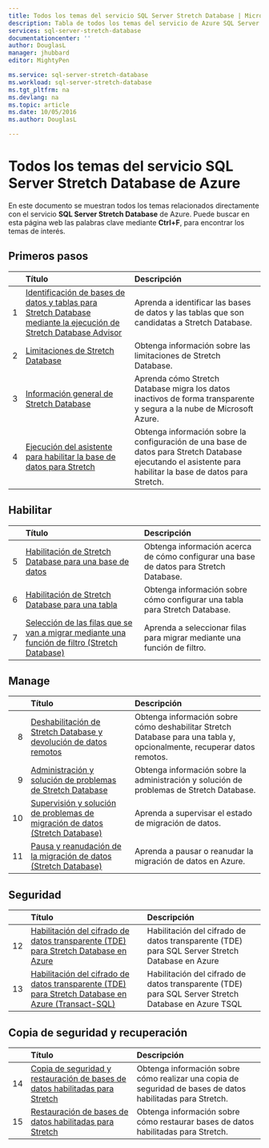 ```yaml
---
title: Todos los temas del servicio SQL Server Stretch Database | Microsoft Docs
description: Tabla de todos los temas del servicio de Azure SQL Server Stretch Database que se encuentra en http://azure.microsoft.com/documentation/articles/, con títulos y descripciones.
services: sql-server-stretch-database
documentationcenter: ''
author: DouglasL
manager: jhubbard
editor: MightyPen

ms.service: sql-server-stretch-database
ms.workload: sql-server-stretch-database
ms.tgt_pltfrm: na
ms.devlang: na
ms.topic: article
ms.date: 10/05/2016
ms.author: DouglasL

---
```

# <a name="all-topics-for-azure-sql-server-stretch-database-service"></a>Todos los temas del servicio SQL Server Stretch Database de Azure
En este documento se muestran todos los temas relacionados directamente con el servicio **SQL Server Stretch Database** de Azure. Puede buscar en esta página web las palabras clave mediante **Ctrl+F**, para encontrar los temas de interés.

## <a name="get-started"></a>Primeros pasos
| &nbsp; | Título | Descripción |
| ---:|:--- |:--- |
| 1 |[Identificación de bases de datos y tablas para Stretch Database mediante la ejecución de Stretch Database Advisor](sql-server-stretch-database-identify-databases.md) |Aprenda a identificar las bases de datos y las tablas que son candidatas a Stretch Database. |
| 2 |[Limitaciones de Stretch Database](sql-server-stretch-database-limitations.md) |Obtenga información sobre las limitaciones de Stretch Database. |
| 3 |[Información general de Stretch Database](sql-server-stretch-database-overview.md) |Aprenda cómo Stretch Database migra los datos inactivos de forma transparente y segura a la nube de Microsoft Azure. |
| 4 |[Ejecución del asistente para habilitar la base de datos para Stretch](sql-server-stretch-database-wizard.md) |Obtenga información sobre la configuración de una base de datos para Stretch Database ejecutando el asistente para habilitar la base de datos para Stretch. |

## <a name="enable"></a>Habilitar
| &nbsp; | Título | Descripción |
| ---:|:--- |:--- |
| 5 |[Habilitación de Stretch Database para una base de datos](sql-server-stretch-database-enable-database.md) |Obtenga información acerca de cómo configurar una base de datos para Stretch Database. |
| 6 |[Habilitación de Stretch Database para una tabla](sql-server-stretch-database-enable-table.md) |Obtenga información sobre cómo configurar una tabla para Stretch Database. |
| 7 |[Selección de las filas que se van a migrar mediante una función de filtro (Stretch Database)](sql-server-stretch-database-predicate-function.md) |Aprenda a seleccionar filas para migrar mediante una función de filtro. |

## <a name="manage"></a>Manage
| &nbsp; | Título | Descripción |
| ---:|:--- |:--- |
| 8 |[Deshabilitación de Stretch Database y devolución de datos remotos](sql-server-stretch-database-disable.md) |Obtenga información sobre cómo deshabilitar Stretch Database para una tabla y, opcionalmente, recuperar datos remotos. |
| 9 |[Administración y solución de problemas de Stretch Database](sql-server-stretch-database-manage.md) |Obtenga información sobre la administración y solución de problemas de Stretch Database. |
| 10 |[Supervisión y solución de problemas de migración de datos (Stretch Database)](sql-server-stretch-database-monitor.md) |Aprenda a supervisar el estado de migración de datos. |
| 11 |[Pausa y reanudación de la migración de datos (Stretch Database)](sql-server-stretch-database-pause.md) |Aprenda a pausar o reanudar la migración de datos en Azure. |

## <a name="security"></a>Seguridad
| &nbsp; | Título | Descripción |
| ---:|:--- |:--- |
| 12 |[Habilitación del cifrado de datos transparente (TDE) para Stretch Database en Azure](sql-server-stretch-database-encryption-tde.md) |Habilitación del cifrado de datos transparente (TDE) para SQL Server Stretch Database en Azure |
| 13 |[Habilitación del cifrado de datos transparente (TDE) para Stretch Database en Azure (Transact-SQL)](sql-server-stretch-database-tde-tsql.md) |Habilitación del cifrado de datos transparente (TDE) para SQL Server Stretch Database en Azure TSQL |

## <a name="backup-and-recovery"></a>Copia de seguridad y recuperación
| &nbsp; | Título | Descripción |
| ---:|:--- |:--- |
| 14 |[Copia de seguridad y restauración de bases de datos habilitadas para Stretch](sql-server-stretch-database-backup.md) |Obtenga información sobre cómo realizar una copia de seguridad de bases de datos habilitadas para Stretch. |
| 15 |[Restauración de bases de datos habilitadas para Stretch](sql-server-stretch-database-restore.md) |Obtenga información sobre cómo restaurar bases de datos habilitadas para Stretch. |

<!--HONumber=Oct16_HO2-->


